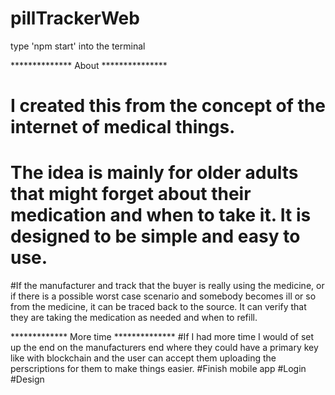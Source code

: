 # pillTrackerWeb

type 'npm start' into the terminal

************** About ***************
# I created this from the concept of the internet of medical things. 
# The idea is mainly for older adults that might forget about their medication and when to take it. It is designed to be simple and easy to use.
#If the manufacturer and track that the buyer is really using the medicine, or if there is a possible worst case scenario and somebody becomes ill or so from the medicine, it can be traced back to the source. It can verify that they are taking the medication as needed and when to refill.

************* More time **************
#If I had more time I would of set up the end on the manufacturers end where they could have a primary key like with blockchain and the user can accept them uploading the perscriptions for them to make things easier. 
#Finish mobile app
#Login
#Design 